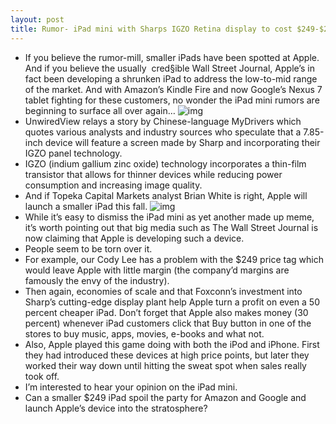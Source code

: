 ```yaml
---
layout: post
title: Rumor- iPad mini with Sharps IGZO Retina display to cost $249-$299
---
```

* If you believe the rumor-mill, smaller iPads have been spotted at Apple. And if you believe the usually  cred§ible Wall Street Journal, Apple’s in fact been developing a shrunken iPad to address the low-to-mid range of the market. And with Amazon’s Kindle Fire and now Google’s Nexus 7 tablet fighting for these customers, no wonder the iPad mini rumors are beginning to surface all over again…
![img](http://media.idownloadblog.com/wp-content/uploads/2012/04/ipad-mini-update.jpg)
* UnwiredView relays a story by Chinese-language MyDrivers which quotes various analysts and industry sources who speculate that a 7.85-inch device will feature a screen made by Sharp and incorporating their IGZO panel technology.
* IGZO (indium gallium zinc oxide) technology incorporates a thin-film transistor that allows for thinner devices while reducing power consumption and increasing image quality.
* And if Topeka Capital Markets analyst Brian White is right, Apple will launch a smaller iPad this fall.
![img](http://media.idownloadblog.com/wp-content/uploads/2012/03/iPad-Mini-comparison-t.jpg)
* While it’s easy to dismiss the iPad mini as yet another made up meme, it’s worth pointing out that big media such as The Wall Street Journal is now claiming that Apple is developing such a device.
* People seem to be torn over it.
* For example, our Cody Lee has a problem with the $249 price tag which would leave Apple with little margin (the company’d margins are famously the envy of the industry).
* Then again, economies of scale and that Foxconn’s investment into Sharp’s cutting-edge display plant help Apple turn a profit on even a 50 percent cheaper iPad. Don’t forget that Apple also makes money (30 percent) whenever iPad customers click that Buy button in one of the stores to buy music, apps, movies, e-books and what not.
* Also, Apple played this game doing with both the iPod and iPhone. First they had introduced these devices at high price points, but later they worked their way down until hitting the sweat spot when sales really took off.
* I’m interested to hear your opinion on the iPad mini.
* Can a smaller $249 iPad spoil the party for Amazon and Google and launch Apple’s device into the stratosphere?

